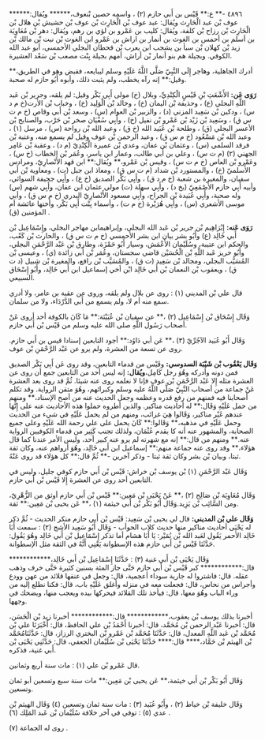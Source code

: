 ٤٨٩٦ -** ع:** قَيْس بن أَبي حازم (٢) ، واسمه حصين بْنعوف،****** ويُقال:****** عوف بْن عبد الْحَارِث ويُقال: عبد عوف بْن الْحَارِث بْن عوف بْن حشيش بْن هلال بْن الْحَارِث بْن رزاح بْن كلفة، ويُقال: كليب بن عَمْرو بن لؤي بن رهم، ويُقال: دهر بْن مُعَاوِيَة بن أسلم بن أحمس بن الغوث بن أنمار بن اراش بن عَمْرو ابن الغوث بْن نبت بْن مالك بْن زيد بْن كهلان بْن سبأ بن يشجب ابن يعرب بْن قحطان البجلي الأحمسي، أبو عبد الله الكوفي. وبجيلة هم بنو أنمار بْن أراش، أمهم بجيلة بِنْت مصعب بْن سَعْد العشيرة.

أدرك الجاهلية، وهاجر إِلَى النَّبِيّ صَلَّى اللَّهُ عَلَيْهِ وسلم ليبايعه، فقبض وهو في الطريق،** وقيل:** إنه رآه يخطب، ولم يثبت ذلك، وأبوه أَبُو حازم له صحبة.

**رَوَى عَن:** الأَشْعَثِ بْنِ قَيْسٍ الْكِنْدِيِّ، وبلال (خ) مولى أَبِي بَكْر وقيل: لم يلقه، وجرير بْن عَبد اللَّهِ البجلي (ع) ، وحذيفة بْن اليمان (خ) ، وخالد بْن الْوَلِيد (خ) ، وخباب بْن الأرت(خ م د س) ، ودكين بْن سَعِيد المزني (د) ، والزبير بْن العوام (س) ، وسعد بْن أَبي وقاص (خ م ت س ق) ، وسَعِيد بْن زَيْد بْن عَمْرو بْن نفيل (خ) ، وأَبِي سُفْيَان صخر بْن حَرْب، والصنابح بْن الأعسر البجلي (ق) ، وطلحة بْن عُبَيد الله (خ ق) ، وعبد الله بْن رواحة (س) ، مرسل (١) ، وعبد الله بْن مَسْعُود (خ م س ق) ، وعبد الرحمن بْن عوف وقيل لم يسمع منه، وعتبة بْن فرقد السلمي (س) ، وعثمان بْن عفان، وعدي بْن عميرة الْكِنْدِيّ (م د) ، وعقبة بْن عَامِر الجهني (٢) (م ت س) ، وعلي بن أَبي طالب، وعمار ابن ياسر، وعُمَر بْن الخطاب (خ س) ، وعَمْرو بْن العاص (خ م ت س) ، وقيس بْن عَمْرو،** ويُقال:** ابن قهد الأَنْصارِيّ، ومرادس الأَسلميّ (خ) ، والمستورد بْن شداد (م ت س ق) ، ومعاذ ابن جبل (ت) ، ومعاوية بْن أَبي سفيان، والمغيرة بن شعبة (خ م د ق) ، وأَبِي بَكْر الصديق (خ ع) ، وأَبِي جحيفة السوائي، وأبيه أَبِي حازم الأَصْمَعِيّ (بخ د) ، وأَبِي سهلة (ت) مولى عثمان ابن عفان، وأَبِي شهم (س) وله صحبة، وأَبِي عُبَيدة بْن الجراح، وأَبِي مسعود الأَنْصارِيّ البدري (خ م س ق) ، وأبي موسى الأشعري (س) ، وأَبِي هُرَيْرة (خ م ت) ، وأسماء بِنْت أَبِي بَكْر، وأختها عائشة أم المؤمنين (ق) .

**رَوَى عَنه:** إِبْرَاهِيم بْن جرير بْن عَبد الله البجلي، وإبراهيمابن مهاجر البجلي، وإِسْمَاعِيل بْن أَبي خَالِد (ع) وأَبُو بشر بيان ابن بشر الأحمسي (خ م ت س ق) ، والحارث بْن كَعْب، والحكم ابن عتيبة، وسُلَيْمان الأَعْمَش، وسيار أَبُو حَمْزَة، وطارق بْن عَبْد الرَّحْمَنِ البجلي، وأَبُو حريز عَبد اللَّهِ بْن الْحُسَيْن قاضي سجستان، وعُمَر بْن أَبي زائدة (ي) ، وعيسى بْن المُسَيَّب البجلي، ومجالد بْن سَعِيد (ت ق) ، والمُسَيَّب بْن رافع، والمغيرة بْن شبيل (د ت ق) ، ويعقوب بْن النعمان بْن أَبي خَالِد ابْن أخي إسماعيل ابن أَبي خَالِد، وأَبُو إِسْحَاق السبيعي.

قال علي بْن المديني (١) : روى عن بلال ولم يلقه، وروى عن عقبة بن عامر، ولا أدري سمع منه أم لا، ولم يسمع من أَبي الدَّرْدَاء، ولا من سلمان.

وَقَال إِسْحَاق بْن إِسْمَاعِيل (٢) ،** عن سفيان بْن عُيَيْنَة:** مَا كَانَ بالكوفة أحد أروى عَنْ أصحاب رَسُول اللَّهِ صلى الله عليه وسلم من قَيْس بْن أَبي حازم.

وَقَال أَبُو عُبَيد الآجُرِّيّ (٣) ،** عَن أبي دَاوُد:** أجود التابعين إسنادا قيس بن أَبي حازم. روى عن تسعة من العشرة، ولم يرو عن عَبْد الرَّحْمَنِ بْن عوف.

**وَقَال يَعْقُوب بْن شَيْبَة السدوسي:** وقَيْس من قدماء التابعين، وقد روى عَن أَبِي بَكْر الصديق فمن دونه وأدركه وهُوَ رجل كَامِل،**ويُقال:** إنه ليس أحد من التابعين جمع أن روى عن العشرة مثله إِلا عَبْد الرَّحْمَنِ بْن عوف فإنا لا نعلمه روى عنه شيئا. ثُمَّ قد روى بعد العشرة عَنْ جماعة من أصحاب النَّبِيّ صَلَّى اللَّهُ عليه وسلم وكبرائهم، وهُوَ متقن الرواية. وقد تكلم أصحابنا فيه فمنهم من رفع قدره وعظمه وجعل الحديث عنه من أصح الإسناد،** ومنهم من حمل عَلَيْهِ وَقَال:** له أحاديث مناكير. والذين أطروه حملوا هذه الأحاديث عنه على إِنَّهَا عندهم غَيْر مناكير، وَقَالوا هِيَ غرائب، ومنهم من لم يحمل عَلَيْهِ في شيء من الحديث وحمل عَلَيْهِ في مذهبه،** وَقَالوا:** كَانَ يحمل على علي رحمة الله عَلَيْهِ وعلى جميع الصحابة، والمشهور عنه أنه كا يقدم عُثْمَان، ولذلك تجنب كَثِير من قدماء الكوفيين الرواية عنه.** ومنهم من قال:** إنه مع شهرته لم يرو عنه كبير أحد، وليس الأمر عندنا كما قال هؤلاء،** وقد روى عنه جماعة منهم:** إسماعيل ابن أَبي خَالِد، وهُوَ أرواهم عنه، وكان ثقة ثبتا، وبيان بْن بشر وكان ثقة ثبتا - وذكر آخرين -** ثُمَّ قال:** كل هؤلاء قد روى عَنْهُ.

وَقَال عَبْد الرَّحْمَنِ (١) بْن يوسف بْن خراش: قَيْس بْن أَبي حازم كوفي جليل، وليس في التابعين أحد روى عن العشرة إِلا قَيْس بْن أَبي حازم.

وَقَال مُعَاوِيَة بْن صَالِح (٢) ،** عَنْ يَحْيَى بْن مَعِين:** قَيْس بْن أَبي حازم أوثق من الزُّهْرِيّ، ومن السَّائِب بْن يَزِيد.وَقَال أَبُو بَكْر بْن أَبي خيثمة (١) ،** عَن يحيى بْن مَعِين:** ثقة.

**وَقَال علي بْن المديني:** قال لي يحيى بْن سَعِيد: قَيْس بْن أَبي حازم منكر الحديث - ثُمَّ ذكر له يَحْيَى أحاديث مناكير منها حديث كلاب الحوأب - وَقَال أَبُو سَعِيد الأشج (٢) : سمعت أَبَا خَالِد الأحمر يَقُول لعَبد الله بْن نُمَيْر: يَا أَبَا هشام أما تذكر إِسْمَاعِيل بْن أَبي خَالِد وهُوَ يَقُول: حَدَّثَنَا قَيْس بْن أَبي حازم هذه الإسطوانة يَعْنِي أَنَّهُ في الثقة مثل الإسطوانة.

وَقَال يَحْيَى بْن أَبي غنية (٣) : حَدَّثَنَا إِسْمَاعِيل بْن أَبي خَالِد،************ قال:************ كبر قَيْس بْن أَبي حازم حَتَّى جاز المئة بسنين كثيرة حَتَّى خرف وذهب عقله. قال: فاشتروا له جارية سوداء أعجمية، قال: وجعل في عنقها قلائد من عهن وودع وأجراس من نحاس، قال: فجعلت معه في منزله وأغلق عَلَيْهِ باب، قال: فكنا نطلع إليه من وراء الباب وهُوَ معها، قال: فيأخذ تلك القلائد فيحركها بيده ويعجب منها، ويضحك في وجهها.

أخبرنا بذلك يوسف بْن يعقوب،************ قال:************ أخبرنا زيد بْن الْحَسَن، قال: أخبرنا عَبْد الرحمن بْن مُحَمَّد، قال: أخبرنا أَحْمَدُ بْن علي الحافظ، قال: أَخْبَرَنَا علي بْن مُحَمَّد بْن عَبد اللَّهِ المعدل، قال: حَدَّثَنَا مُحَمَّد بْن عَمْرو بْن البختري الرزاز، قال: حَدَّثَنَامُحَمَّد بْن الهيثم بْن حَمَّاد،**** قال:**** حَدَّثَنَا يَحْيَى بْن سُلَيْمان الجعفي، قال: حَدَّثَنِي يَحْيَى بْن أَبي غنية، فذكره.

قال عَمْرو بْن علي (١) : مات سنة أربع وثمانين.

وَقَال أَبُو بَكْر بْن أَبي خيثمة،** عَن يحيى بْن مَعِين:** مات سنة سبع وتسعين أبو ثمان وتسعين.

وَقَال خليفة بْن خياط (٢) ، وأَبُو عُبَيد (٣) : مات سنة ثمان وتسعين (٤) وَقَال الهيثم بْن عدي (٥) : توفي في آخر خلافة سُلَيْمان بْن عَبد المَلِك (٦) .

روى له الجماعة (٧) .